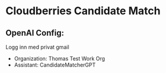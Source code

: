 # Cloudberries Candidate Match

## OpenAI Config:

Logg inn med privat gmail 
- Organization: Thomas Test Work Org
- Assistant: CandidateMatcherGPT 


